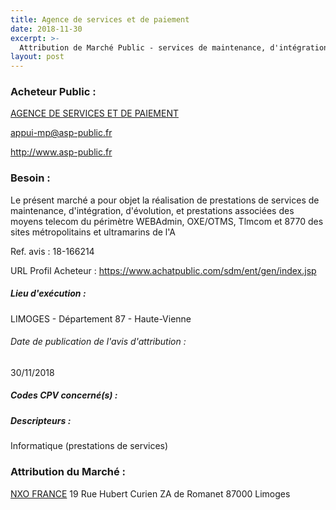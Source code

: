 ```yaml
---
title: Agence de services et de paiement
date: 2018-11-30
excerpt: >-
  Attribution de Marché Public - services de maintenance, d'intégration, d'évolution, et prestations associées des moyens telecom du périmètre WEBAdmin, OXE/OTMS, Tlmcom et 8770 des sites métropolitains et ultramarins de l ,
layout: post
---
```


### Acheteur Public : 
<a href="/acheteur-32/siren-130006372"> AGENCE DE SERVICES ET DE PAIEMENT</a><br/>



appui-mp@asp-public.fr


http://www.asp-public.fr
### Besoin :

Le présent marché a pour objet la réalisation de prestations de services de maintenance, d'intégration, d'évolution, et prestations associées des moyens telecom du périmètre WEBAdmin, OXE/OTMS, Tlmcom et 8770 des sites métropolitains et ultramarins de l'A

Ref. avis : 18-166214

URL Profil Acheteur : https://www.achatpublic.com/sdm/ent/gen/index.jsp

##### Lieu d'exécution :

LIMOGES - Département 87 - Haute-Vienne

###### Date de publication de l'avis d'attribution : 
30/11/2018

##### Codes CPV concerné(s) :

##### Descripteurs :
Informatique (prestations de services) <br/>

### Attribution du Marché :
<a href="/entreprise-270/siren-811934363"> NXO FRANCE</a>    19 Rue Hubert Curien ZA de Romanet 87000 Limoges <br/>
